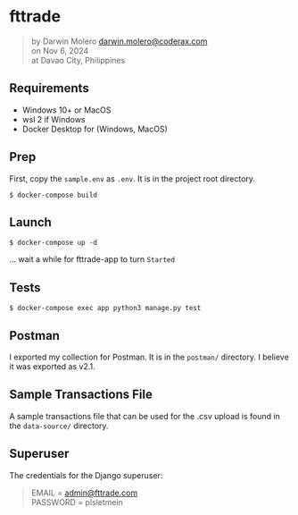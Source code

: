 fttrade
=======

> by Darwin Molero <darwin.molero@coderax.com>  
on Nov 6, 2024  
at Davao City, Philippines


Requirements
------------

- Windows 10+ or MacOS
- wsl 2 if Windows
- Docker Desktop for (Windows, MacOS)


Prep
----

First, copy the `sample.env` as `.env`. It is in the project root directory.

    $ docker-compose build


Launch
------

    $ docker-compose up -d

... wait a while for fttrade-app to turn `Started`


Tests
-----

    $ docker-compose exec app python3 manage.py test


Postman
-------

I exported my collection for Postman. It is in the `postman/` directory. 
I believe it was exported as v2.1.


Sample Transactions File
------------------------

A sample transactions file that can be used for the .csv upload
is found in the `data-source/` directory.


Superuser
---------

The credentials for the Django superuser:

> EMAIL = admin@fttrade.com  
PASSWORD = plsletmein

